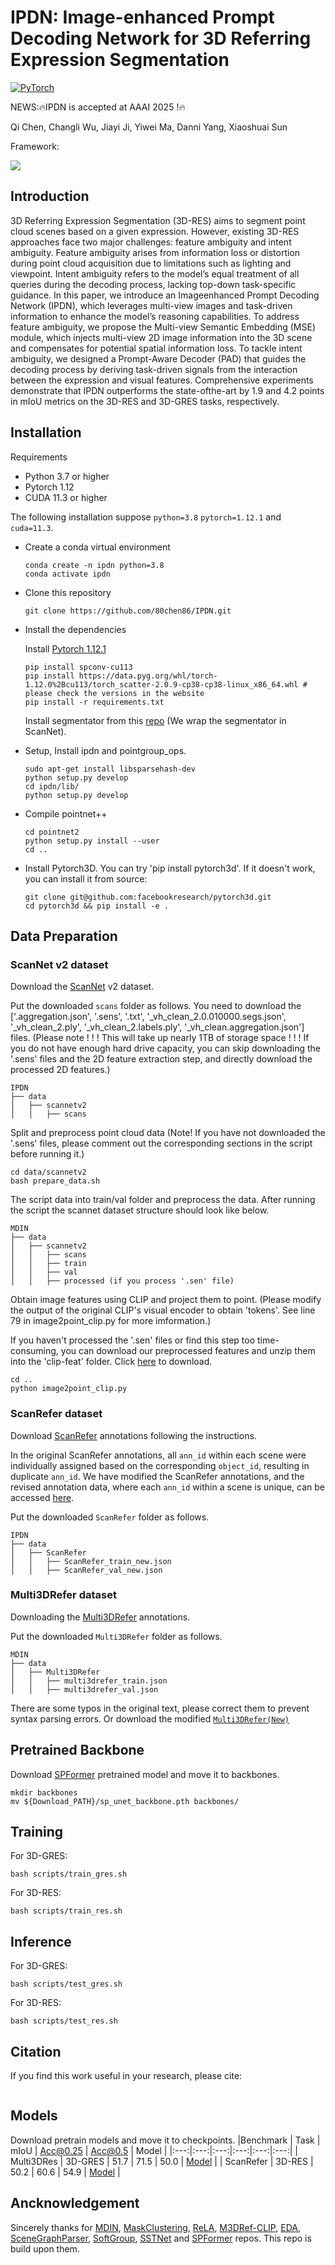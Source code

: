# IPDN: Image-enhanced Prompt Decoding Network for 3D Referring Expression Segmentation
[![PyTorch](https://img.shields.io/badge/PyTorch-1.12.1-%23EE4C2C.svg?style=&logo=PyTorch&logoColor=white)](https://pytorch.org/)

NEWS:🔥IPDN is accepted at AAAI 2025 !🔥

Qi Chen, Changli Wu, Jiayi Ji, Yiwei Ma, Danni Yang, Xiaoshuai Sun

Framework:

<img src="docs\IPDN.png"/>

## Introduction
3D Referring Expression Segmentation (3D-RES) aims to
segment point cloud scenes based on a given expression.
However, existing 3D-RES approaches face two major challenges: feature ambiguity and intent ambiguity. Feature ambiguity arises from information loss or distortion during point
cloud acquisition due to limitations such as lighting and viewpoint. Intent ambiguity refers to the model’s equal treatment
of all queries during the decoding process, lacking top-down
task-specific guidance. In this paper, we introduce an Imageenhanced Prompt Decoding Network (IPDN), which leverages multi-view images and task-driven information to enhance the model’s reasoning capabilities. To address feature
ambiguity, we propose the Multi-view Semantic Embedding
(MSE) module, which injects multi-view 2D image information into the 3D scene and compensates for potential spatial
information loss. To tackle intent ambiguity, we designed a
Prompt-Aware Decoder (PAD) that guides the decoding process by deriving task-driven signals from the interaction between the expression and visual features. Comprehensive experiments demonstrate that IPDN outperforms the state-ofthe-art by 1.9 and 4.2 points in mIoU metrics on the 3D-RES
and 3D-GRES tasks, respectively.

## Installation

Requirements

- Python 3.7 or higher
- Pytorch 1.12
- CUDA 11.3 or higher

The following installation suppose `python=3.8` `pytorch=1.12.1` and `cuda=11.3`.
- Create a conda virtual environment

  ```
  conda create -n ipdn python=3.8
  conda activate ipdn
  ```

- Clone this repository

  ```
  git clone https://github.com/80chen86/IPDN.git
  ```

- Install the dependencies

  Install [Pytorch 1.12.1](https://pytorch.org/)

  ```
  pip install spconv-cu113
  pip install https://data.pyg.org/whl/torch-1.12.0%2Bcu113/torch_scatter-2.0.9-cp38-cp38-linux_x86_64.whl # please check the versions in the website
  pip install -r requirements.txt
  ```

  Install segmentator from this [repo](https://github.com/Karbo123/segmentator) (We wrap the segmentator in ScanNet).

- Setup, Install ipdn and pointgroup_ops.

  ```
  sudo apt-get install libsparsehash-dev
  python setup.py develop
  cd ipdn/lib/
  python setup.py develop
  ```
- Compile pointnet++
  ```
  cd pointnet2
  python setup.py install --user
  cd ..
  ```
- Install Pytorch3D. You can try 'pip install pytorch3d'. If it doesn't work, you can install it from source:
  ```
  git clone git@github.com:facebookresearch/pytorch3d.git
  cd pytorch3d && pip install -e .
  ```

## Data Preparation

### ScanNet v2 dataset

Download the [ScanNet](http://www.scan-net.org/) v2 dataset.

Put the downloaded `scans` folder as follows. You need to download the ['.aggregation.json', '.sens', '.txt', '_vh_clean_2.0.010000.segs.json', '_vh_clean_2.ply', '_vh_clean_2.labels.ply', '_vh_clean.aggregation.json'] files. (Please note ! ! ! This will take up nearly 1TB of storage space ! ! ! If you do not have enough hard drive capacity, you can skip downloading the '.sens' files and the 2D feature extraction step, and directly download the processed 2D features.)

```
IPDN
├── data
│   ├── scannetv2
│   │   ├── scans
```

Split and preprocess point cloud data (Note! If you have not downloaded the '.sens' files, please comment out the corresponding sections in the script before running it.)

```
cd data/scannetv2
bash prepare_data.sh
```

The script data into train/val folder and preprocess the data. After running the script the scannet dataset structure should look like below.

```
MDIN
├── data
│   ├── scannetv2
│   │   ├── scans
│   │   ├── train
│   │   ├── val
│   │   ├── processed (if you process '.sen' file)
```

Obtain image features using CLIP and project them to point. (Please modify the output of the original CLIP's visual encoder to obtain 'tokens'. See line 79 in image2point_clip.py for more imformation.)

If you haven't processed the '.sen' files or find this step too time-consuming, you can download our preprocessed features and unzip them into the 'clip-feat' folder. Click [here]() to download.

```
cd ..
python image2point_clip.py
```

### ScanRefer dataset
Download [ScanRefer](https://github.com/daveredrum/ScanRefer) annotations following the instructions.

In the original ScanRefer annotations, all `ann_id` within each scene were individually assigned based on the corresponding `object_id`, resulting in duplicate `ann_id`. We have modified the ScanRefer annotations, and the revised annotation data, where each `ann_id` within a scene is unique, can be accessed [here]().

Put the downloaded `ScanRefer` folder as follows.
```
IPDN
├── data
│   ├── ScanRefer
│   │   ├── ScanRefer_train_new.json
│   │   ├── ScanRefer_val_new.json
```

### Multi3DRefer dataset
Downloading the [Multi3DRefer](https://aspis.cmpt.sfu.ca/projects/multi3drefer/data/multi3drefer_train_val.zip) annotations. 

Put the downloaded `Multi3DRefer` folder as follows.
```
MDIN
├── data
│   ├── Multi3DRefer
│   │   ├── multi3drefer_train.json
│   │   ├── multi3drefer_val.json
```
There are some typos in the original text, please correct them to prevent syntax parsing errors. Or download the modified [`Multi3DRefer(New)`]()

## Pretrained Backbone

Download [SPFormer]() pretrained model and move it to backbones.
```
mkdir backbones
mv ${Download_PATH}/sp_unet_backbone.pth backbones/
```

## Training
For 3D-GRES:
```
bash scripts/train_gres.sh
```
For 3D-RES:
```
bash scripts/train_res.sh
```

## Inference
For 3D-GRES:
```
bash scripts/test_gres.sh
```
For 3D-RES:
```
bash scripts/test_res.sh
```

## Citation

If you find this work useful in your research, please cite:

```

```

## Models
Download pretrain models and move it to checkpoints.
|Benchmark | Task  | mIoU | Acc@0.25 | Acc@0.5 | Model |
|:---:|:---:|:---:|:---:|:---:|:---:|
| Multi3DRes | 3D-GRES | 51.7 | 71.5 | 50.0 | [Model]() |
| ScanRefer   | 3D-RES | 50.2 | 60.6 | 54.9 | [Model]() |

## Ancknowledgement

Sincerely thanks for [MDIN](https://github.com/sosppxo/MDIN), [MaskClustering](https://github.com/PKU-EPIC/MaskClustering), [ReLA](https://github.com/henghuiding/ReLA), [M3DRef-CLIP](https://github.com/3dlg-hcvc/M3DRef-CLIP), [EDA](https://github.com/yanmin-wu/EDA), [SceneGraphParser](https://github.com/vacancy/SceneGraphParser), [SoftGroup](https://github.com/thangvubk/SoftGroup), [SSTNet](https://github.com/Gorilla-Lab-SCUT/SSTNet) and [SPFormer](https://github.com/sunjiahao1999/SPFormer) repos. This repo is build upon them.